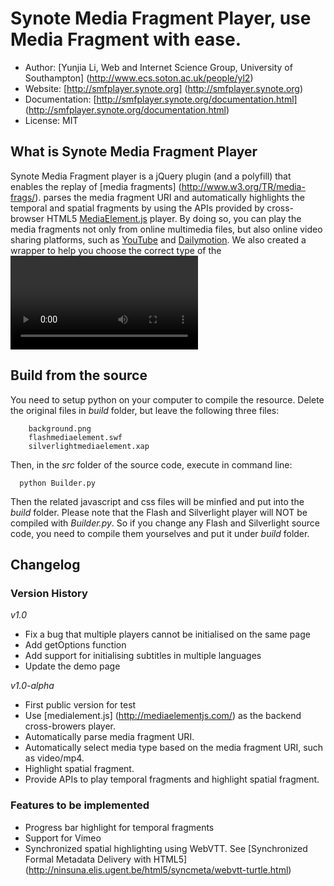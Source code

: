 # Synote Media Fragment Player, use Media Fragment with ease.

* Author: [Yunjia Li, Web and Internet Science Group, University of Southampton]  (http://www.ecs.soton.ac.uk/people/yl2)
* Website: [http://smfplayer.synote.org] (http://smfplayer.synote.org)
* Documentation: [http://smfplayer.synote.org/documentation.html] (http://smfplayer.synote.org/documentation.html)
* License: MIT

## What is Synote Media Fragment Player
Synote Media Fragment player is a jQuery plugin (and a polyfill) that enables the replay of [media fragments] (http://www.w3.org/TR/media-frags/). parses the media fragment URI and automatically highlights the temporal and spatial fragments by using the APIs provided by cross-browser HTML5 <a href="http://mediaelementjs.com/" target="_blank">MediaElement.js</a> player. By doing so, you can play the media fragments not only from online multimedia files, but also online video sharing platforms, such as <a href="http://www.youtube.com" target="_blank">YouTube</a> and <a href="http://www.dailymotion.com" target="_blank">Dailymotion</a>. We also created a wrapper to help you choose the correct type of the <video> and <audio> based on the URL of the file or social media.

## Build from the source
You need to setup python on your computer to compile the resource. Delete the original files in _build_ folder, but leave the following three files:

		background.png
		flashmediaelement.swf
		silverlightmediaelement.xap

Then, in the _src_ folder of the source code, execute in command line:     
      
      python Builder.py      
      
Then the related javascript and css files will be minfied and put into the _build_ folder. Please note that the Flash and Silverlight player will NOT be compiled with _Builder.py_. So if you change any Flash and Silverlight source code, you need to compile them yourselves and put it under _build_ folder.

## Changelog

### Version History

*v1.0*

* Fix a bug that multiple players cannot be initialised on the same page
* Add getOptions function
* Add support for initialising subtitles in multiple languages
* Update the demo page

*v1.0-alpha*

* First public version for test
* Use [medialement.js] (http://mediaelementjs.com/) as the backend cross-browers player.
* Automatically parse media fragment URI.
* Automatically select media type based on the media fragment URI, such as video/mp4.
* Highlight spatial fragment.
* Provide APIs to play temporal fragments and highlight spatial fragment.

### Features to be implemented
* Progress bar highlight for temporal fragments
* Support for Vimeo
* Synchronized spatial highlighting using WebVTT. See [Synchronized Formal Metadata Delivery with HTML5] (http://ninsuna.elis.ugent.be/html5/syncmeta/webvtt-turtle.html)
